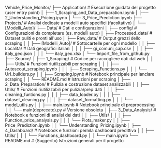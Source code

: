 Vehicle_Price_Monitor/
├── Application/                 # Esecuzione guidata del progetto (user entry point)
│   ├── 1_Scraping_and_Data_preparation.ipynb
│   ├── 2_Understanding_Pricing.ipynb
│   └── 3_Price_Prediction.ipynb
├── Projects/                  # Analisi dedicate a modelli auto specifici (facoltativo)
│   └── [Modelli_Auto]/
├── Data/                 # Dati e configurazioni
│   ├── config/                # Configurazioni da completare (es. modelli auto)
│   ├── Processed_data/                  # Dataset puliti e pronti all'uso
│   ├── Raw_data/        # Output grezzi dello scraping
│   │   ├── [Modelli_Auto]/    # Sottocartelle per ogni modello
│   │   ├── Località/          # Dati geografici italiani
│   │   │   ├── gi_comuni_cap.csv
│   │   │   ├── italy_geo.json
│   │   │   └── italy_geo.xlsx
│   └── Import_file_from_github.py
├── Source/
│   ├── 1_Scraping/                   # Codice per raccogliere dati dal web
│   │   ├── Utils/                  # Funzioni riutilizzabili per scraping
│   │   │   ├── Autoscout_scraping.ipynb
│   │   │   ├── Scraping_Functions.py
│   │   │   └── Url_builders.py
│   │   ├── Scraping.ipynb         # Notebook principale per lanciare scraping
│   │   └── README.md              # Istruzioni per scraping
│   ├── 2_Data_Preparation/          # Pulizia e costruzione dataset analizzabili
│   │   ├── Utils/                 # Funzioni riutilizzabili per pulizia/prep dati
│   │   │   ├── cleaning_funtions.py
│   │   │   ├── data_loader.py
│   │   │   ├── dataset_cleaning.py
│   │   │   ├── dataset_formatting.py
│   │   │   └── model_utils.py
│   │   ├── main.ipynb             # Notebook principale di preprocessing
│   │   └── main(deprecato).py     # Versione obsoleta
│   ├── 3_Data_Analysis/             # Notebook e funzioni di analisi dei dati
│   │   ├── Utils/
│   │   │   ├── Function_price_analysis.py
│   │   │   └── Plots_maker.py
│   │   ├── Price_Prediction.ipynb
│   │   └── Understanding_Pricing.ipynb
│   ├── 4_Dashboard/             # Notebook e funzioni permla dashboard predittiva
│   │   ├── Utils/
│   │   │   └── Functions_dashboard.py
│   │   └── main.ipynb
└── README.md                  # (Suggerito) Istruzioni generali per il progetto